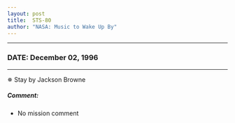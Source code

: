 ```yaml
---
layout: post
title:  STS-80
author: "NASA: Music to Wake Up By"
---
```


----
### DATE: December 02, 1996
----
✵ Stay by Jackson Browne

##### Comment:
* No mission comment
